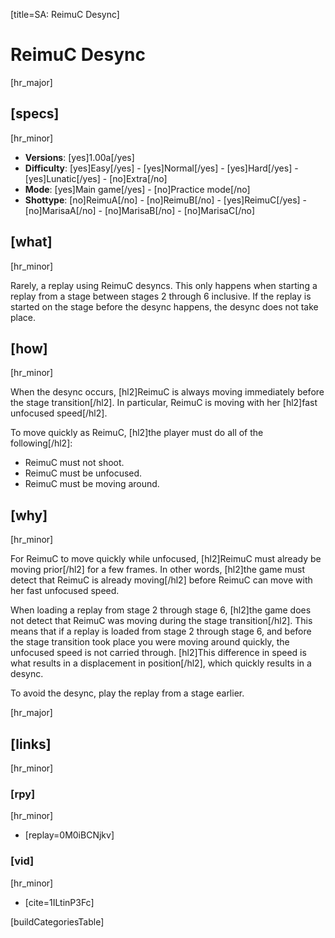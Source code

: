 [title=SA: ReimuC Desync]
# ReimuC Desync
[hr_major]

## [specs]
[hr_minor]  

* **Versions**: [yes]1.00a[/yes] 
* **Difficulty**: [yes]Easy[/yes] - [yes]Normal[/yes] - [yes]Hard[/yes] - [yes]Lunatic[/yes] - [no]Extra[/no]
* **Mode**: [yes]Main game[/yes] - [no]Practice mode[/no]
* **Shottype**: [no]ReimuA[/no] - [no]ReimuB[/no] - [yes]ReimuC[/yes] - [no]MarisaA[/no] - [no]MarisaB[/no] - [no]MarisaC[/no]

## [what]
[hr_minor]

Rarely, a replay using ReimuC desyncs. This only happens when starting a replay from a stage between stages 2 through 6 inclusive. If the replay is started on the stage before the desync happens, the desync does not take place.

## [how]
[hr_minor]

When the desync occurs, [hl2]ReimuC is always moving immediately before the stage transition[/hl2]. In particular, ReimuC is moving with her [hl2]fast unfocused speed[/hl2].

To move quickly as ReimuC, [hl2]the player must do all of the following[/hl2]:
+ ReimuC must not shoot.
+ ReimuC must be unfocused.
+ ReimuC must be moving around.

## [why]
[hr_minor]

For ReimuC to move quickly while unfocused, [hl2]ReimuC must already be moving prior[/hl2] for a few frames. In other words, [hl2]the game must detect that ReimuC is already moving[/hl2] before ReimuC can move with her fast unfocused speed.

When loading a replay from stage 2 through stage 6, [hl2]the game does not detect that ReimuC was moving during the stage transition[/hl2]. This means that if a replay is loaded from stage 2 through stage 6, and before the stage transition took place you were moving around quickly, the unfocused speed is not carried through. [hl2]This difference in speed is what results in a displacement in position[/hl2], which quickly results in a desync.

To avoid the desync, play the replay from a stage earlier.

[hr_major]
## [links]
[hr_minor]
### [rpy]
[hr_minor]

+ [replay=0M0iBCNjkv]

### [vid]
[hr_minor]

+ [cite=1ILtinP3Fc]

[buildCategoriesTable]